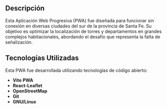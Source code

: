 ## Descripción

Esta Aplicación Web Progresiva (PWA) fue diseñada para funcionar sin conexión en diversas ciudades del sur de la provincia de Santa Fe. Su objetivo es optimizar la localización de torres y departamentos en grandes complejos habitacionales, abordando el desafío que representa la falta de señalización.


## Tecnologías Utilizadas

Esta PWA fue desarrollada utilizando tecnologías de código abierto:

- **Vite PWA**
- **React-Leaflet**
- **OpenStreetMap**
- **Git**
- **GNU/Linux**
